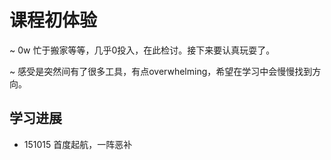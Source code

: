 # 课程初体验
~ 0w 忙于搬家等等，几乎0投入，在此检讨。接下来要认真玩耍了。

~ 感受是突然间有了很多工具，有点overwhelming，希望在学习中会慢慢找到方向。

## 学习进展

- 151015 首度起航，一阵恶补
